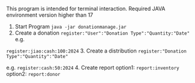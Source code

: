 This program is intended for terminal interaction.
Required JAVA environment version higher than 17




1.  Start Program
   `java -jar donationmanage.jar`
3.  Create a donation 
   `register:"User":"Donation Type":"Quantity:"Date"`
   e.g.
   
   `register:jiao:cash:100:2024`
3. Create a distribution 
   `register:"Donation Type":"Quantity":"Date"`

   e.g. 
   `register:cash:50:2024`
4. Create report
   option1:
   `report:inventory`
   option2:
   `report:donor`
